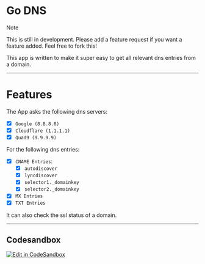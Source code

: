 # Go DNS

> [!NOTE]
> This is still in development. Please add a feature request if you want a feature added.
> Feel free to fork this!

This app is written to make it super easy to get all relevant dns entries from a domain.

---
# Features

The App asks the following dns servers:
- [x] `Google (8.8.8.8)`
- [x] `Cloudflare (1.1.1.1)`
- [x] `Quad9 (9.9.9.9)`  

For the following dns entries:
- [x] `CNAME Entries`:
  - [x] `autodiscover`
  - [x] `lyncdiscover`
  - [x] `selector1._domainkey`
  - [x] `selector2._domainkey`
- [x] `MX Entries`
- [x] `TXT Entries`

It can also check the ssl status of a domain.

---

## Codesandbox

[![Edit in CodeSandbox](https://assets.codesandbox.io/github/button-edit-lime.svg)](https://codesandbox.io/p/github/HRA42/go-dns)
